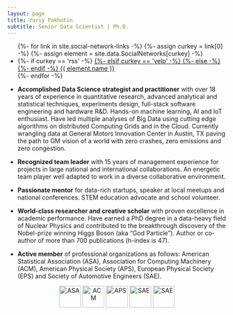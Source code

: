```yaml
---
layout: page
title: Yuriy Pakhotin
subtitle: Senior Data Scientist | Ph.D.
---
```


<div class="row">
<div class="col-lg-8 col-lg-offset-2 col-md-10 col-md-offset-1">
<ul class="list-inline text-center footer-links">
  {%- for link in site.social-network-links -%}
    {%- assign curkey = link[0] -%}
    {%- assign element = site.data.SocialNetworks[curkey] -%}
    <li>
    {%- if curkey == 'rss' -%}
      <a href="{{ '/feed.xml' | prepend: site.baseurl }}" title="{{ element.name }}">
    {%- elsif curkey == 'yelp' -%}
      <a href="https://{{ site.social-network-links[curkey] }}.yelp.com" title="{{ element.name }}">
    {%- else -%}
      <a href="{{element.baseURL}}{{ site.social-network-links[curkey] }}" title="{{ element.name }}">
    {%- endif -%}
        <span class="fa-stack fa-lg" aria-hidden="true">
          <i class="fa fa-circle fa-stack-2x"></i>
          <i class="fa {{ element.icon }} fa-stack-1x fa-inverse"></i>
        </span>
        <span class="sr-only">{{ element.name }}</span>
      </a>
    </li>
  {%- endfor -%}
</ul>
</div>
</div>

* **Accomplished Data Science strategist and practitioner** with over 18 years of experience in quantitative research, advanced analytical and statistical techniques, experiments design, full-stack software engineering and hardware R&D. Hands-on machine learning, AI and IoT enthusiast. Have led multiple analyses of Big Data using cutting edge algorithms on distributed Computing Grids and in the Cloud. Currently wrangling data at General Motors Innovation Center in Austin, TX paving the path to GM vision of a world with zero crashes, zero emissions and zero congestion.

* **Recognized team leader** with 15 years of management experience for projects in large national and international collaborations. An energetic team player well adapted to work in a diverse collaborative environment.

* **Passionate mentor** for data-rich startups, speaker at local meetups and national conferences. STEM education advocate and school volunteer.

* **World-class researcher and creative scholar** with proven excellence in academic performance. Have earned a PhD degree in a data-heavy field of Nuclear Physics and contributed to the breakthrough discovery of the Nobel-prize winning Higgs Boson (aka “God Particle”). Author or co-author of more than 700 publications (h-index is 47).

* **Active member** of professional organizations as follows: American Statistical Association (ASA), Association for Computing Machinery (ACM), American Physical Society (APS), European Physical Society (EPS) and Society of Automotive Engineers (SAE).

<p align="center">
<a href="http://www.amstat.org"><img src="https://pakhot.in/img/Logo_ASA_512x512.png" alt="ASA" width="50"/></a>&nbsp;<a href="https://www.acm.org"><img src="https://pakhot.in/img/Logo_ACM_512x512.png" alt="ACM" width="50"/></a>&nbsp;<a href="https://www.aps.org"><img src="https://pakhot.in/img/Logo_APS_512x512.png" alt="APS" width="50"/></a>&nbsp;<a href="https://www.eps.org"><img src="https://pakhot.in/img/Logo_EPS_512x512.png" alt="SAE" width="50"/></a>&nbsp;<a href="https://www.sae.org"><img src="https://pakhot.in/img/Logo_SAE_512x512.png" alt="SAE" width="50"/></a>
</p>
